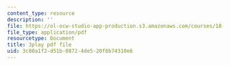 ```yaml
---
content_type: resource
description: ''
file: https://ol-ocw-studio-app-production.s3.amazonaws.com/courses/18-02sc-multivariable-calculus-fall-2010/3c80a1f2d51b08724de520f8b74310e6_evxReCLA-fU.pdf
file_type: application/pdf
resourcetype: Document
title: 3play pdf file
uid: 3c80a1f2-d51b-0872-4de5-20f8b74310e6
---
```

